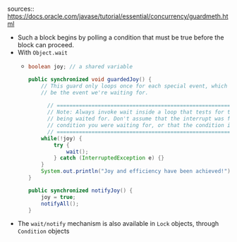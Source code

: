 sources:: https://docs.oracle.com/javase/tutorial/essential/concurrency/guardmeth.html

- Such a block begins by polling a condition that must be true before the block can proceed.
- With `Object.wait`
	- ```java
	  boolean joy; // a shared variable
	  
	  public synchronized void guardedJoy() {
	      // This guard only loops once for each special event, which may not
	      // be the event we're waiting for.
	    
	    	// ========================================================================
	    	// Note: Always invoke wait inside a loop that tests for the condition 
	    	// being waited for. Don't assume that the interrupt was for the particular 
	    	// condition you were waiting for, or that the condition is still true.
	    	// ========================================================================
	      while(!joy) {
	          try {
	              wait();
	          } catch (InterruptedException e) {}
	      }
	      System.out.println("Joy and efficiency have been achieved!");
	  }
	  
	  public synchronized notifyJoy() {
	      joy = true;
	      notifyAll();
	  }
	  ```
- The `wait/notify` mechanism is also available in `Lock` objects, through `Condition` objects